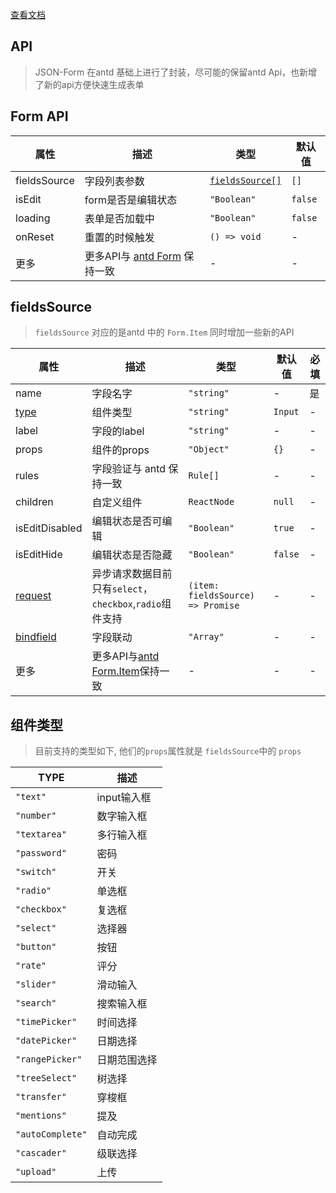 [查看文档](https://yubin-code.github.io/antd-json-form/)
## API

> JSON-Form 在antd 基础上进行了封装，尽可能的保留antd Api，也新增了新的api方便快速生成表单

## Form API

| 属性 | 描述 | 类型 | 默认值 |
| --- | --- | --- | --- |
| fieldsSource | 字段列表参数 | [<code>fieldsSource[]</code>](#fieldssource) | `[]` |
| isEdit | form是否是编辑状态 | `"Boolean"` | `false` |
| loading | 表单是否加载中 | `"Boolean"` | `false` |
| onReset | 重置的时候触发 | `() => void` | - |
| 更多 | 更多API与 [antd Form](https://ant.design/components/form-cn/#API) 保持一致 | - | - |


<!-- handleSearch 组件自动完成 -->
<!-- handleLoadData 组件自动完成 -->

## fieldsSource

> `fieldsSource` 对应的是antd 中的 `Form.Item` 同时增加一些新的API

| 属性 | 描述 | 类型 | 默认值 | 必填|
| --- | --- | --- | --- | --- |
| name | 字段名字 | `"string"` | - | 是 |
| [type](#组件类型) | 组件类型 | `"string"` | `Input` | - |
| label | 字段的label |`"string"`| - | - |
| props | 组件的props |`"Object"`|`{}`| - |
| rules | 字段验证与 antd 保持一致 |`Rule[]`| - | - |
| children | 自定义组件 |`ReactNode`|`null`| - |
| isEditDisabled | 编辑状态是否可编辑 | `"Boolean"` | `true` | - |
| isEditHide | 编辑状态是否隐藏 |`"Boolean"`| `false` | - |
| [request](/example#通过异步获取选项数据) | 异步请求数据目前只有`select`，`checkbox`,`radio`组件支持 | `(item: fieldsSource) => Promise` | - | - |
| [bindfield](/form-contact) | 字段联动 | `"Array"` | - | - |
| 更多 | 更多API与[antd Form.Item](https://ant.design/components/form-cn/#Form.Item)保持一致 | - | - | - |


## 组件类型
> 目前支持的类型如下, 他们的`props`属性就是 `fieldsSource`中的 `props`

| TYPE | 描述 |
| --- | --- |
| `"text"` | input输入框 |
| `"number"` | 数字输入框 |
| `"textarea"` | 多行输入框 |
| `"password"` | 密码 |
| `"switch"` | 开关 |
| `"radio"` | 单选框 |
| `"checkbox"` | 复选框 |
| `"select"` | 选择器 |
| `"button"` | 按钮 |
| `"rate"` | 评分 |
| `"slider"` | 滑动输入 |
| `"search"` | 搜索输入框 |
| `"timePicker"` | 时间选择 |
| `"datePicker"` | 日期选择 |
| `"rangePicker"` | 日期范围选择 |
| `"treeSelect"` | 树选择 |
| `"transfer"` | 穿梭框 |
| `"mentions"` | 提及 |
| `"autoComplete"` | 自动完成 |
| `"cascader"` | 级联选择 |
| `"upload"` | 上传 |
